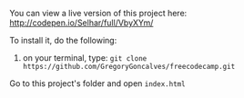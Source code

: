 You can view a live version of this project here: http://codepen.io/Selhar/full/VbyXYm/

To install it, do the following:

1. on your terminal, type: `git clone https://github.com/GregoryGoncalves/freecodecamp.git `

Go to this project's folder and open `index.html`
